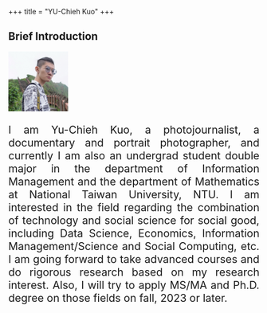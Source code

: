+++
title = "YU-Chieh Kuo"
+++

## Brief Introduction

<img src = "/photo.jpg" width = "120" figure class = "avatar" />

<!---
{{< figure class="avatar" src="/photo.jpg" alt="photo">}}
-->
<p style='text-align: justify; font-size: 16pt;'>
I am Yu-Chieh Kuo, a photojournalist, a documentary and portrait photographer,
and currently I am also an undergrad student double major in the department of
Information Management and the department of Mathematics at National Taiwan University, NTU.
I am interested in the field regarding the combination of technology and social science for social good, 
including Data Science, Economics, Information Management/Science and Social Computing, etc.
I am going forward to take advanced courses and do rigorous research based on my research interest.
Also, I will try to apply MS/MA and Ph.D. degree on those fields on fall, 2023 or later.</p>

